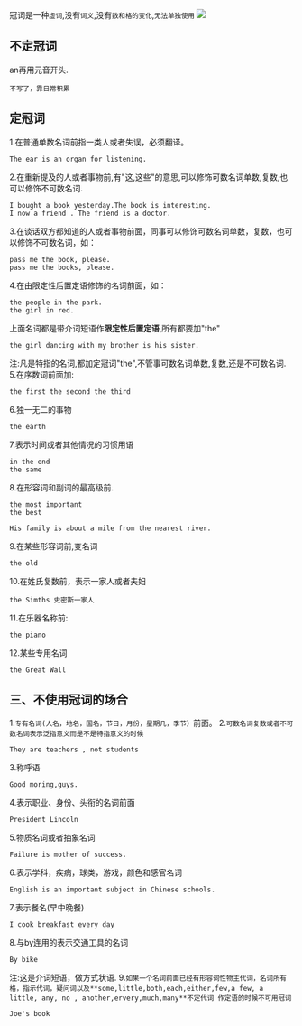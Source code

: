 冠词是一种`虚词`,没有`词义`,没有`数和格的变化`,`无法单独使用`
![](https://cdn.nlark.com/yuque/0/2023/jpeg/12824334/1676432007594-aae2bd10-a021-4da1-8c44-62d737d6296b.jpeg)
## 不定冠词
an再用元音开头.
```
不写了，靠日常积累
```

## 定冠词
1.在普通单数名词前指一类人或者失误，必须翻译。
```
The ear is an organ for listening.
```
2.在重新提及的人或者事物前,有"这,这些"的意思,可以修饰可数名词单数,复数,也可以修饰不可数名词.
```
I bought a book yesterday.The book is interesting. 
I now a friend . The friend is a doctor.
```
3.在谈话双方都知道的人或者事物前面，同事可以修饰可数名词单数，复数，也可以修饰不可数名词，如：
```
pass me the book, please.
pass me the books, please.
```
4.在由限定性后置定语修饰的名词前面，如：
```
the people in the park.
the girl in red.
```
上面名词都是带介词短语作**限定性后置定语**,所有都要加"the"
```
the girl dancing with my brother is his sister.
```
注:凡是特指的名词,都加定冠词"the",不管事可数名词单数,复数,还是不可数名词.
5.在序数词前面加:

```
the first the second the third
```
6.独一无二的事物
```
the earth
```
7.表示时间或者其他情况的习惯用语
```
in the end 
the same
```
8.在形容词和副词的最高级前.
```
the most important
the best
```
```
His family is about a mile from the nearest river.
```
9.在某些形容词前,变名词
```
the old 
```
10.在姓氏复数前，表示一家人或者夫妇
```
the Simths 史密斯一家人
```
11.在乐器名称前:
```
the piano
```
12.某些专用名词
```
the Great Wall
```
## 三、不使用冠词的场合
1.`专有名词(人名，地名，国名，节日，月份，星期几，季节）`前面。
2.`可数名词复数或者不可数名词表示泛指意义而是不是特指意义的时候`
```
They are teachers , not students
```
3.称呼语
```
Good moring,guys.
```
4.表示职业、身份、头衔的名词前面
```
President Lincoln
```
5.物质名词或者抽象名词
```
Failure is mother of success.
```
6.表示学科，疾病，球类，游戏，颜色和感官名词
```
English is an important subject in Chinese schools.
```
7.表示餐名(早中晚餐)
```
I cook breakfast every day
```
8.与by连用的表示交通工具的名词
```
By bike
```
注:这是介词短语，做方式状语.
9.`如果一个名词前面已经有形容词性物主代词，名词所有格，指示代词，疑问词以及**some,little,both,each,either,few,a few, a little, any, no , another,ervery,much,many**不定代词 作定语的时候不可用冠词`
```
Joe's book
```
